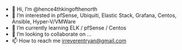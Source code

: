 - 👋 Hi, I’m @hence4thkingofthenorth
- 👀 I’m interested in pfSense, Ubiquiti, Elastic Stack, Grafana, Centos, Ansible, Hyper-V/VMWare
- 🌱 I’m currently learning ELK / pfSense / Centos
- 💞️ I’m looking to collaborate on ...
- 📫 How to reach me irreverentryan@gmail.com

<!---
hence4thkingofthenorth/hence4thkingofthenorth is a ✨ special ✨ repository because its `README.md` (this file) appears on your GitHub profile.
You can click the Preview link to take a look at your changes.
--->
